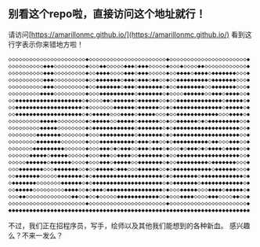 ## 别看这个repo啦，直接访问这个地址就行！
请访问[https://amarillonmc.github.io/](https://amarillonmc.github.io/)
看到这行字表示你来错地方啦！

    ◇◇◇◇◇◇◇◇◇◇◇◇◇◇◇◇◇◇◇◇◇◇◆◇◇◇◇◇◇◇◇◇◇◇◇◇◇◇◇◇◇◇◇◇◇◆◇◇◇◇◇◇◇◇◇◇◇◇◇◇◇◇◇◇◇◇◇◇◆
    ◇◇◇◇◇◇◇◇◇◇◆◆◆◇◇◇◇◇◇◇◇◇◆◇◇◇◆◆◇◇◇◇◇◆◆◆◇◆◆◆◇◇◇◇◇◆◇◇◇◆◇◇◇◇◆◆◇◇◇◇◇◇◇◇◇◇◇◇◆
    ◇◇◇◇◇◇◇◇◇◇◆◆◆◇◇◇◇◇◇◇◇◇◆◇◇◆◆◆◆◇◇◇◇◆◆◆◇◆◆◆◇◇◇◇◇◆◇◇◆◆◆◆◇◆◆◆◆◇◆◆◆◆◆◆◆◇◇◇◆
    ◇◇◇◇◇◇◇◇◇◇◆◆◆◇◇◇◇◇◇◇◇◇◆◇◇◆◆◆◆◆◆◆◇◆◆◆◇◆◆◆◇◆◆◇◇◆◇◇◆◆◆◆◆◆◆◆◆◇◆◆◆◆◆◆◆◇◇◇◆
    ◇◇◇◇◇◇◇◇◇◇◆◆◆◇◇◇◇◇◇◇◇◇◆◇◇◆◆◆◆◆◆◆◇◆◆◆◇◆◆◆◆◆◆◆◇◆◇◇◆◆◆◆◆◆◆◆◇◇◆◆◆◆◆◆◆◇◇◇◆
    ◇◇◇◇◇◇◇◇◇◆◆◆◆◇◇◇◇◇◇◇◇◇◆◇◇◇◆◆◆◆◆◆◆◆◆◆◇◆◆◆◆◆◆◆◇◆◇◇◇◇◆◆◆◆◆◆◇◇◆◆◆◇◆◆◆◆◇◇◆
    ◇◇◆◆◆◆◆◆◆◆◆◆◆◆◆◆◆◆◆◆◆◇◆◇◇◇◇◆◆◇◆◆◆◆◆◆◇◆◆◆◆◆◆◇◇◆◇◇◆◆◆◆◆◆◆◆◆◆◆◆◆◇◆◆◆◆◆◇◆
    ◇◇◆◆◆◆◆◆◆◆◆◆◆◆◆◆◆◆◆◆◆◇◆◇◇◇◇◇◇◇◆◆◆◆◆◆◇◆◆◆◆◆◆◇◇◆◇◆◆◆◆◆◆◆◆◆◆◆◆◆◆◇◆◆◆◆◆◇◆
    ◇◇◆◆◆◆◆◆◆◆◆◆◆◆◆◆◆◆◆◆◆◇◆◇◆◆◆◆◆◇◇◇◆◆◆◆◇◆◆◆◆◆◇◇◇◆◇◇◆◆◆◆◆◆◆◆◆◆◆◆◇◇◇◆◆◆◆◇◆
    ◇◇◇◇◇◇◇◇◇◆◆◆◆◆◇◇◇◇◇◇◇◇◆◇◆◆◆◆◆◇◇◆◆◆◆◆◇◆◆◆◆◆◆◇◇◆◇◇◆◆◆◆◆◆◇◆◇◆◆◆◆◆◆◆◆◆◇◇◆
    ◇◇◇◇◇◇◇◇◇◆◆◆◆◆◇◇◇◇◇◇◇◇◆◇◆◆◆◆◆◆◆◆◆◆◆◆◇◆◆◆◆◆◆◆◇◆◇◆◆◆◆◆◆◆◆◆◆◆◆◆◆◆◆◆◆◆◇◇◆
    ◇◇◇◇◇◇◇◇◆◆◆◆◆◆◆◇◇◇◇◇◇◇◆◇◇◇◆◆◆◆◆◆◆◆◆◆◇◆◆◆◆◆◆◆◇◆◇◆◆◆◆◆◆◆◆◆◆◆◆◆◆◆◆◆◆◆◇◇◆
    ◇◇◇◇◇◇◇◇◆◆◆◆◆◆◆◇◇◇◇◇◇◇◆◇◇◇◆◆◆◆◆◆◆◆◆◆◇◆◆◆◇◆◆◇◇◆◇◆◆◆◆◆◆◆◆◆◆◇◆◆◇◇◇◆◆◆◇◇◆
    ◇◇◇◇◇◇◇◆◆◆◆◆◆◆◆◆◇◇◇◇◇◇◆◇◇◇◆◆◆◇◆◇◆◆◆◇◇◆◆◆◇◆◆◆◇◆◇◇◇◆◇◆◆◆◇◆◇◆◆◆◆◇◆◆◆◆◇◇◆
    ◇◇◇◇◇◇◆◆◆◆◆◇◆◆◆◆◆◇◇◇◇◇◆◇◇◇◆◆◆◇◇◆◆◆◆◇◇◆◆◆◆◆◆◆◇◆◇◇◆◆◆◆◆◆◆◆◆◆◆◆◆◆◆◆◆◆◇◇◆
    ◇◇◇◇◇◆◆◆◆◆◆◇◆◆◆◆◆◆◇◇◇◇◆◇◇◇◆◆◆◇◆◆◆◆◆◇◇◆◆◆◆◆◆◆◇◆◇◇◆◆◆◆◆◆◆◆◆◇◆◆◆◆◆◆◆◇◇◇◆
    ◇◇◇◆◆◆◆◆◆◆◇◇◇◆◆◆◆◆◆◆◇◇◆◇◇◆◆◆◆◆◇◆◆◆◇◇◇◆◆◆◆◆◆◇◇◆◇◆◆◆◆◆◆◆◆◆◆◆◇◆◆◆◆◆◆◇◇◇◆
    ◇◇◆◆◆◆◆◆◆◇◇◇◇◇◆◆◆◆◆◆◆◇◆◇◆◆◆◆◆◆◆◆◆◆◆◆◆◆◆◆◆◆◆◆◇◆◇◆◆◆◆◆◆◆◇◆◆◆◆◆◆◆◆◆◆◆◆◇◆
    ◇◆◆◆◆◆◆◆◇◇◇◇◇◇◇◆◆◆◆◆◆◇◆◇◆◆◆◆◆◆◆◆◆◆◆◆◆◆◆◆◆◆◆◆◇◆◇◆◆◆◆◆◆◆◇◆◆◆◆◆◆◆◆◆◆◆◆◇◆
    ◇◇◆◆◆◆◆◇◇◇◇◇◇◇◇◇◆◆◆◆◇◇◆◇◆◆◆◇◆◆◆◆◆◆◆◆◆◆◆◆◆◆◆◆◇◆◇◇◇◆◆◆◆◆◇◇◇◆◆◆◆◇◆◆◆◆◆◇◆
    ◇◇◇◆◆◇◇◇◇◇◇◇◇◇◇◇◇◇◆◆◇◇◆◇◇◆◇◇◇◇◇◆◆◆◆◆◆◆◆◆◆◆◆◇◇◆◇◇◇◆◆◆◆◇◇◇◇◆◆◆◇◇◇◇◆◆◇◇◆
    ◇◇◇◇◇◇◇◇◇◇◇◇◇◇◇◇◇◇◇◇◇◇◆◇◇◇◇◇◇◇◇◇◇◇◇◇◇◇◇◇◇◇◇◇◇◆◇◇◇◇◇◇◇◇◇◇◇◇◇◇◇◇◇◇◇◇◇◇◆
    ◆◆◆◆◆◆◆◆◆◆◆◆◆◆◆◆◆◆◆◆◆◆◆◆◆◆◆◆◆◆◆◆◆◆◆◆◆◆◆◆◆◆◆◆◆◆◆◆◆◆◆◆◆◆◆◆◆◆◆◆◆◆◆◆◆◆◆◆◆

不过，我们正在招程序员，写手，绘师以及其他我们能想到的各种新血。
感兴趣么？不来一发么？
